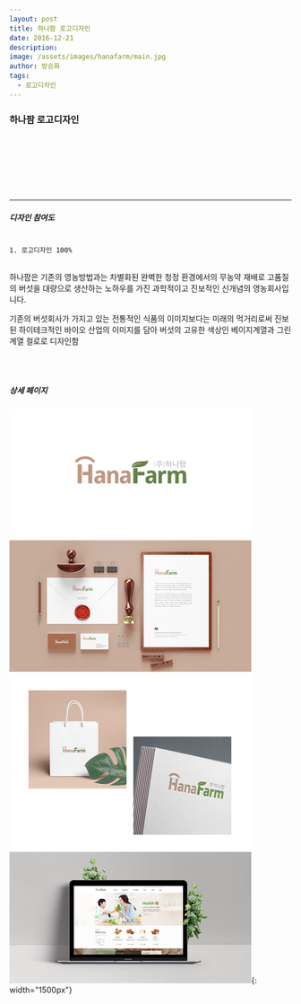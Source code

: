 ```yaml
---
layout: post
title: 하나팜 로고디자인
date: 2016-12-21
description:
image: /assets/images/hanafarm/main.jpg
author: 방승화
tags:
  - 로고디자인
---
```


<h3>하나팜 로고디자인</h3>
<br><br><br><br><br><br>
<hr>

##### 디자인 참여도
<pre>
<code>
1. 로고디자인 100%
</code>
</pre>

<p>
하나팜은 기존의 영농방법과는 차별화된 완벽한 청정 환경에서의 무농약 재배로 고품질의 버섯을 대량으로 생산하는 노하우를 가진 과학적이고 진보적인 신개념의 영농회사입니다.
</p>
<p>
기존의 버섯회사가 가지고 있는 전통적인 식품의 이미지보다는 미래의 먹거리로써 진보 된 하이테크적인 바이오 산업의 이미지를 담아 버섯의 고유한 색상인 베이지계열과 그린 계열 컬로로 디자인함


</p>
<br>
<br>

##### 상세 페이지
![pc_main](/assets/images/hanafarm/view.jpg){: width="1500px"}
